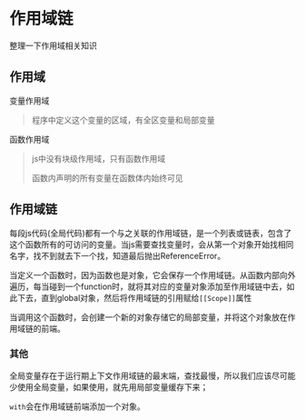 # 作用域链

整理一下作用域相关知识

## 作用域

变量作用域

> 程序中定义这个变量的区域，有全区变量和局部变量

函数作用域

> js中没有块级作用域，只有函数作用域
>
> 函数内声明的所有变量在函数体内始终可见

## 作用域链

每段js代码(全局代码)都有一个与之关联的作用域链，是一个列表或链表，包含了这个函数所有的可访问的变量。当js需要查找变量时，会从第一个对象开始找相同名字，找不到就去下一个找，知道最后抛出ReferenceError。

当定义一个函数时，因为函数也是对象，它会保存一个作用域链。从函数内部向外遍历，每当碰到一个function时，就将其对应的变量对象添加至作用域链中去，如此下去，直到global对象，然后将作用域链的引用赋给`[[Scope]]`属性

当调用这个函数时，会创建一个新的对象存储它的局部变量，并将这个对象放在作用域链的前端。



### 其他

全局变量存在于运行期上下文作用域链的最末端，查找最慢，所以我们应该尽可能少使用全局变量，如果使用，就先用局部变量缓存下来；

`with`会在作用域链前端添加一个对象。